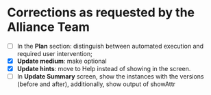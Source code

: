 # Corrections as requested by the Alliance Team

- [ ] In the **Plan** section: distinguish between automated execution and required user intervention;
- [X] **Update medium**: make optional
- [X] **Update hints**: move to Help instead of showing in the screen.
- [ ] In **Update Summary** screen, show the instances with the versions (before and after), additionally, show output of showAttr